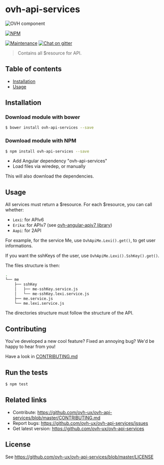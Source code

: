 # ovh-api-services

![OVH component](https://user-images.githubusercontent.com/3379410/27423240-3f944bc4-5731-11e7-87bb-3ff603aff8a7.png)

[![NPM](https://nodei.co/npm/ovh-api-services.png?downloads=true&downloadRank=true&stars=true)](https://nodei.co/npm/ovh-api-services/)

[![Maintenance](https://img.shields.io/maintenance/yes/2018.svg)]() [![Chat on gitter](https://img.shields.io/gitter/room/ovh/ux.svg)](https://gitter.im/ovh/ux)

> Contains all $resource for API.

## Table of contents

- [Installation](#installation)
- [Usage](#usage)


## Installation

### Download module with bower

```sh
$ bower install ovh-api-services --save
```

### Download module with NPM

```sh
$ npm install ovh-api-services --save
```

- Add Angular dependency "ovh-api-services"
- Load files via wiredep, or manually

This will also download the dependencies.

## Usage

All services must return a $resource.
For each $resource, you can call whether:
- `Lexi`: for APIv6
- `Erika`: for APIv7 (see [ovh-angular-apiv7 library](https://github.com/ovh-ux/ovh-angular-apiv7))
- `Aapi`: for 2API

For example, for the service Me, use `OvhApiMe.Lexi().get()`, to get user informations.

If you want the sshKeys of the user, use `OvhApiMe.Lexi().SshKey().get()`.

The files structure is then:
```sh
.
└── me
    ├── sshKey
    │   ├── me-sshKey.service.js
    │   └── me-sshKey.lexi.service.js
    ├── me.service.js
    └── me.lexi.service.js
```

The directories structure must follow the structure of the API.

## Contributing

You've developed a new cool feature? Fixed an annoying bug? We'd be happy
to hear from you!

Have a look in [CONTRIBUTING.md](https://github.com/ovh-ux/ovh-api-services/blob/master/CONTRIBUTING.md)

## Run the tests

```sh
$ npm test
```

## Related links

* Contribute: https://github.com/ovh-ux/ovh-api-services/blob/master/CONTRIBUTING.md
* Report bugs: https://github.com/ovh-ux/ovh-api-services/issues
* Get latest version: https://github.com/ovh-ux/ovh-api-services

## License

See https://github.com/ovh-ux/ovh-api-services/blob/master/LICENSE
